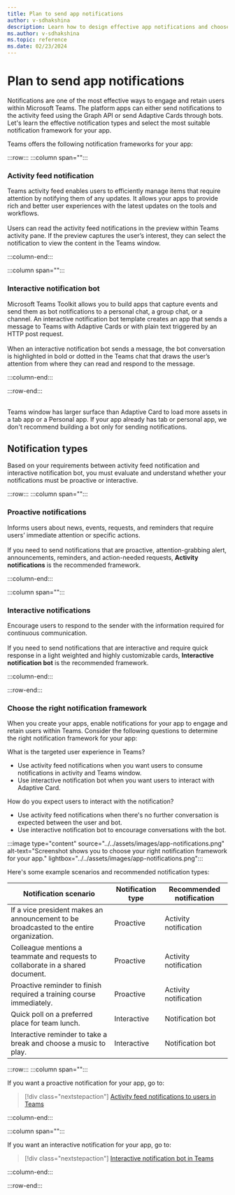 ```yaml
---
title: Plan to send app notifications
author: v-sdhakshina
description: Learn how to design effective app notifications and choose the right framework for your app such as activity feed notification and interactive notification bot.
ms.author: v-sdhakshina
ms.topic: reference
ms.date: 02/23/2024
---
```


# Plan to send app notifications

Notifications are one of the most effective ways to engage and retain users within Microsoft Teams. The platform apps can either send notifications to the activity feed using the Graph API or send Adaptive Cards through bots. Let's learn the effective notification types and select the most suitable notification framework for your app.

Teams offers the following notification frameworks for your app:

:::row:::
   :::column span="":::

### Activity feed notification

Teams activity feed enables users to efficiently manage items that require attention by notifying them of any updates. It allows your apps to provide rich and better user experiences with the latest updates on the tools and workflows.
<br><br>
Users can read the activity feed notifications in the preview within Teams activity pane. If the preview captures the user’s interest, they can select the notification to view the content in the Teams window.

   :::column-end:::

   :::column span="":::

### Interactive notification bot

Microsoft Teams Toolkit allows you to build apps that capture events and send them as bot notifications to a personal chat, a group chat, or a channel. An interactive notification bot template creates an app that sends a message to Teams with Adaptive Cards or with plain text triggered by an HTTP post request.
<br><br>
When an interactive notification bot sends a message, the bot conversation is highlighted in bold or dotted in the Teams chat that draws the user’s attention from where they can read and respond to the message.

   :::column-end:::

:::row-end:::

<br>
Teams window has larger surface than Adaptive Card to load more assets in a tab app or a Personal app. If your app already has tab or personal app, we don't recommend building a bot only for sending notifications.

## Notification types

Based on your requirements between activity feed notification and interactive notification bot, you must evaluate and understand whether your notifications must be proactive or interactive.

:::row:::
   :::column span="":::

### Proactive notifications

Informs users about news, events, requests, and reminders that require users’ immediate attention or specific actions. <br><br> If you need to send notifications that are proactive, attention-grabbing alert, announcements, reminders, and action-needed requests, **Activity notifications** is the recommended framework.

   :::column-end:::

   :::column span="":::

### Interactive notifications

Encourage users to respond to the sender with the information required for continuous communication. <br><br> If you need to send notifications that are interactive and require quick response in a light weighted and highly customizable cards, **Interactive notification bot** is the recommended framework.

   :::column-end:::

:::row-end:::

### Choose the right notification framework

When you create your apps, enable notifications for your app to engage and retain users within Teams. Consider the following questions to determine the right notification framework for your app:

What is the targeted user experience in Teams?

* Use activity feed notifications when you want users to consume notifications in activity and Teams window.<br>
* Use interactive notification bot when you want users to interact with Adaptive Card.

How do you expect users to interact with the notification?

* Use activity feed notifications when there's no further conversation is expected between the user and bot.
* Use interactive notification bot to encourage conversations with the bot.

:::image type="content" source="../../assets/images/app-notifications.png" alt-text="Screenshot shows you to choose your right notification framework for your app." lightbox="../../assets/images/app-notifications.png":::

Here's some example scenarios and recommended notification types:

|Notification scenario|Notification type |Recommended notification|
|----|----|----|
|If a vice president makes an announcement to be broadcasted to the entire organization.|Proactive|Activity notification |
|Colleague mentions a teammate and requests to collaborate in a shared document.|Proactive|Activity notification |
|Proactive reminder to finish required a training course immediately.|Proactive|Activity notification|
|Quick poll on a preferred place for team lunch.|Interactive|Notification bot|
|Interactive reminder to take a break and choose a music to play.|Interactive|Notification bot|

:::row:::
   :::column span="":::

If you want a proactive notification for your app, go to:

> [!div class="nextstepaction"]
> [Activity feed notifications to users in Teams](/graph/teams-send-activityfeednotifications)

   :::column-end:::

   :::column span="":::

If you want an interactive notification for your app, go to:

> [!div class="nextstepaction"]
> [Interactive notification bot in Teams](../../bots/how-to/conversations/interactive-notification-bot-in-teams.md)

   :::column-end:::

:::row-end:::
